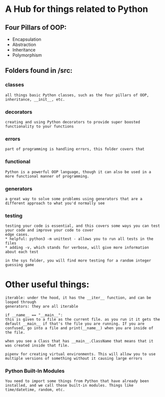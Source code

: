 # A Hub for things related to Python

## Four Pillars of OOP:

- Encapsulation
- Abstraction
- Inheritance
- Polymorphism

## Folders found in /src:

### classes

    all things basic Python classes, such as the four pillars of OOP, inheritance, __init__, etc.

### decorators

    creating and using Python decorators to provide super boosted functionality to your functions

### errors

    part of programming is handling errors, this folder covers that

### functional

    Python is a powerful OOP language, though it can also be used in a more functional manner of programming.

### generators

    a great way to solve some problems using generators that are a different approach to what you'd normally see

### testing

    testing your code is essential, and this covers some ways you can test your code and improve your code to cover
    edge cases.
    * helpful: python3 -m unittest - allows you to run all tests in the files
    * adding -v, which stands for verbose, will give more information about each test

    in the sys folder, you will find more testing for a random integer guessing game

# Other useful things:

    iterable: under the hood, it has the __iter__ function, and can be looped through
    generators: they are all iterable

    if __name__ == "__main__":
    this is given to a file as the current file. as you run it it gets the default __main__ if that's the file you are running. If you are confused, go into a file and print(__name__) when you are inside of the file.

    when you see a Class that has __main__.ClassName that means that it was created inside that file.

    pipenv for creating virtual environments. This will allow you to use multiple versions of something without it causing large errors

### Python Built-In Modules

    You need to import some things from Python that have already been installed, and we call those built-in modules. Things like time/datetime, random, etc.
